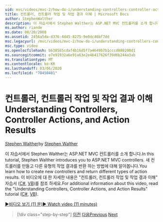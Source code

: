 ```yaml
---
uid: mvc/videos/mvc-2/how-do-i/understanding-controllers-controller-actions-and-action-results
title: 컨트롤러, 컨트롤러 작업 및 작업 결과 이해 | Microsoft Docs
author: StephenWalther
description: 이 자습서에서 Stephen Walther는 ASP.NET MVC 컨트롤러를 소개 합니다. 새 컨트롤러를 만들고 다양 한 유형의 작업을 반환 하는 방법에 대해 알아봅니다.
ms.author: riande
ms.date: 08/20/2008
ms.assetid: 2456a5da-d376-4d45-8275-9e0dc46bf7dd
msc.legacyurl: /mvc/videos/mvc-2/how-do-i/understanding-controllers-controller-actions-and-action-results
msc.type: video
ms.openlocfilehash: b638565cdaf4b16d5f7a4649b7b1cccd880200d1
ms.sourcegitcommit: e7e91932a6e91a63e2e46417626f39d6b244a3ab
ms.translationtype: MT
ms.contentlocale: ko-KR
ms.lasthandoff: 03/06/2020
ms.locfileid: "78450401"
---
```

# <a name="understanding-controllers-controller-actions-and-action-results"></a><span data-ttu-id="3863a-104">컨트롤러, 컨트롤러 작업 및 작업 결과 이해</span><span class="sxs-lookup"><span data-stu-id="3863a-104">Understanding Controllers, Controller Actions, and Action Results</span></span>

<span data-ttu-id="3863a-105">[Stephen Walther](https://github.com/StephenWalther)</span><span class="sxs-lookup"><span data-stu-id="3863a-105">by [Stephen Walther](https://github.com/StephenWalther)</span></span>

<span data-ttu-id="3863a-106">이 자습서에서 Stephen Walther는 ASP.NET MVC 컨트롤러를 소개 합니다.</span><span class="sxs-lookup"><span data-stu-id="3863a-106">In this tutorial, Stephen Walther introduces you to ASP.NET MVC controllers.</span></span> <span data-ttu-id="3863a-107">새 컨트롤러를 만들고 다른 유형의 작업 결과를 반환 하는 방법에 대해 알아봅니다.</span><span class="sxs-lookup"><span data-stu-id="3863a-107">You learn how to create new controllers and return different types of action results.</span></span> <span data-ttu-id="3863a-108">이 비디오에 대 한 자세한 내용은 "컨트롤러, 컨트롤러 작업 및 작업 결과 이해" 자습서 ([C#](../../../overview/older-versions-1/controllers-and-routing/aspnet-mvc-controllers-overview-cs.md), [VB](../../../overview/older-versions-1/controllers-and-routing/asp-net-mvc-controller-overview-vb.md))를 참조 하세요.</span><span class="sxs-lookup"><span data-stu-id="3863a-108">For additional information about this video, read the "Understanding Controllers, Controller Actions, and Action Results" tutorial ([C#](../../../overview/older-versions-1/controllers-and-routing/aspnet-mvc-controllers-overview-cs.md), [VB](../../../overview/older-versions-1/controllers-and-routing/asp-net-mvc-controller-overview-vb.md)).</span></span>

[<span data-ttu-id="3863a-109">&#9654;비디오 보기 (11 분)</span><span class="sxs-lookup"><span data-stu-id="3863a-109">&#9654; Watch video (11 minutes)</span></span>](https://channel9.msdn.com/Blogs/ASP-NET-Site-Videos/understanding-controllers-controller-actions-and-action-results)

> [!div class="step-by-step"]
> <span data-ttu-id="3863a-110">[이전](aspnet-mvc-controller-overview.md)
> [다음](understanding-views-view-data-and-html-helpers.md)</span><span class="sxs-lookup"><span data-stu-id="3863a-110">[Previous](aspnet-mvc-controller-overview.md)
[Next](understanding-views-view-data-and-html-helpers.md)</span></span>
